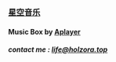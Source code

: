 ### [星空音乐](https://holzora.cn/)
#### Music Box by [Aplayer](https://github.com/DIYgod/APlayer)
##### contact me : <life@holzora.top>
